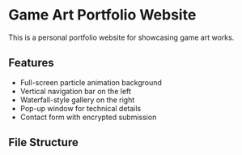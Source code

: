 # Game Art Portfolio Website

This is a personal portfolio website for showcasing game art works.

## Features
- Full-screen particle animation background
- Vertical navigation bar on the left
- Waterfall-style gallery on the right
- Pop-up window for technical details
- Contact form with encrypted submission

## File Structure